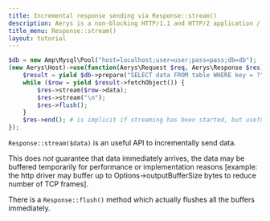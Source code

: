 ```yaml
---
title: Incremental response sending via Response::stream()
description: Aerys is a non-blocking HTTP/1.1 and HTTP/2 application / websocket / static file server.
title_menu: Response::stream()
layout: tutorial
---
```


```php
$db = new Amp\Mysql\Pool("host=localhost;user=user;pass=pass;db=db");
(new Aerys\Host)->use(function(Aerys\Request $req, Aerys\Response $res) use ($db) {
	$result = yield $db->prepare("SELECT data FROM table WHERE key = ?", [$req->getParam("key") ?? "default"]);
	while ($row = yield $result->fetchObject()) {
		$res->stream($row->data);
		$res->stream("\n");
		$res->flush();
	}
	$res->end(); # is implicit if streaming has been started, but useful to signal end of data to wait on other things now
});
```

`Response::stream($data)` is an useful API to incrementally send data.

This does *not* guarantee that data immediately arrives, the data may be buffered temporarily for performance or implementation reasons [example: the http driver may buffer up to Options->outputBufferSize bytes to reduce number of TCP frames].

There is a `Response::flush()` method which actually flushes all the buffers immediately.
